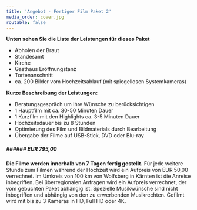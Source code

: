 ```yaml
---
title: 'Angebot - Fertiger Film Paket 2'
media_order: cover.jpg
routable: false
---
```


 **Unten sehen Sie die Liste der Leistungen für dieses Paket**
* Abholen der Braut
* Standesamt
* Kirche
* Gasthaus Eröffnungstanz
* Tortenanschnitt
* ca. 200 Bilder vom Hochzeitsablauf (mit spiegellosen Systemkameras)

**Kurze Beschreibung der Leistungen:**

* Beratungsgespräch um Ihre Wünsche zu berücksichtigen
* 1 Hauptfilm mit ca. 30-50 Minuten Dauer
* 1 Kurzfilm mit den Highlights ca. 3-5 Minuten Dauer
* Hochzeitsdauer bis zu 8 Stunden
* Optimierung des Film und Bildmaterials durch Bearbeitung
* Übergabe der Filme auf USB-Stick, DVD oder Blu-ray

##### ###### **EUR 795,00**

**Die Filme werden innerhalb von 7 Tagen fertig gestellt.** Für jede weitere Stunde zum Filmen während der Hochzeit wird ein Aufpreis von EUR 50,00 verrechnet. Im Umkreis von 100 km von Wolfsberg in Kärnten ist die Anreise inbegriffen. Bei überregionalen Anfragen wird ein Aufpreis verrechnet, der vom gebuchten Paket abhängig ist. Spezielle Musikwünsche sind nicht inbegriffen und abhängig von den zu erwerbenden Musikrechten. Gefilmt wird mit bis zu 3 Kameras in HD, Full HD oder 4K.
